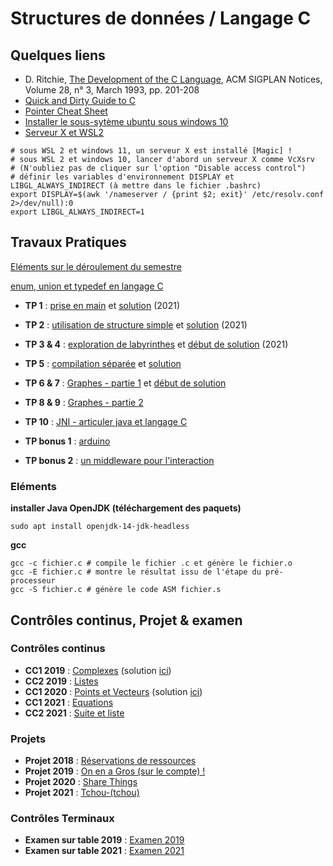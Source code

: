 # Structures de données / Langage C

## Quelques liens 

* D. Ritchie, [The Development of the C Language](https://dl.acm.org/doi/10.1145/155360.155580), ACM SIGPLAN Notices, Volume 28, n° 3, March 1993, pp. 201-208
* [Quick and Dirty Guide to C](https://courses.cs.washington.edu/courses/cse351/14sp/sections/1/Cheatsheet-c.pdf)
* [Pointer Cheat Sheet](https://c-for-dummies.com/caio/pointer-cheatsheet.php)
* [Installer le sous-sytème ubuntu sous windows 10](https://docs.microsoft.com/en-us/windows/wsl/install-win10)
* [Serveur X et WSL2](https://medium.com/javarevisited/using-wsl-2-with-x-server-linux-on-windows-a372263533c3)

```
# sous WSL 2 et windows 11, un serveur X est installé [Magic] ! 
# sous WSL 2 et windows 10, lancer d'abord un serveur X comme VcXsrv
# (N'oubliez pas de cliquer sur l'option "Disable access control")
# définir les variables d'environnement DISPLAY et LIBGL_ALWAYS_INDIRECT (à mettre dans le fichier .bashrc)
export DISPLAY=$(awk '/nameserver / {print $2; exit}' /etc/resolv.conf 2>/dev/null):0
export LIBGL_ALWAYS_INDIRECT=1
```

## Travaux Pratiques
[Eléments sur le déroulement du semestre](https://github.com/truillet/ups/blob/master/l2cupge/TP/infos_L2CUPGE.pdf)

[enum, union et typedef en langage C](https://github.com/truillet/ups/blob/master/l2cupge/TP/types_avances_C.pdf)

* **TP 1** : [prise en main](https://github.com/truillet/ups/blob/master/l2cupge/TP/TP1_Prise_en_main.pdf) et [solution](https://github.com/truillet/ups/blob/master/l2cupge/TP/solutions/sum.c) (2021)
* **TP 2** : [utilisation de structure simple](https://github.com/truillet/ups/blob/master/l2cupge/TP/TP2_Structure_Simple.pdf) et [solution](https://github.com/truillet/ups/blob/master/l2cupge/TP/solutions/jeucarte.c) (2021)
* **TP 3 & 4** : [exploration de labyrinthes](https://github.com/truillet/ups/blob/master/l2cupge/TP/TP3-4_Exploration.pdf) et [début de solution]() (2021)
* **TP 5** : [compilation séparée](https://github.com/truillet/ups/blob/master/l2cupge/TP/TP5_Compilation_Separee.pdf) et [solution](https://github.com/truillet/ups/blob/master/l2cupge/TP/solutions/compilation_separee.zip)
* **TP 6 & 7** : [Graphes - partie 1](https://github.com/truillet/ups/blob/master/l2cupge/TP/TP6-7_Graphes1.pdf) et [début de solution](https://github.com/truillet/ups/blob/master/l2cupge/TP/solutions/Graphes_LC.zip)
* **TP 8 & 9** : [Graphes - partie 2](https://github.com/truillet/ups/blob/master/l2cupge/TP/TP8-9_Graphes2.pdf)
* **TP 10** : [JNI - articuler java et langage C](https://github.com/truillet/ups/blob/master/l2cupge/TP/TP10_JNI_C.pdf)

* **TP bonus 1** : [arduino](https://github.com/truillet/ups/blob/master/l2cupge/TP/TPbonus1_arduino.pdf)
* **TP bonus 2** : [un middleware pour l'interaction](https://github.com/truillet/ups/blob/master/l2cupge/TP/TPbonus2_ivy_middleware.pdf) 

### Eléments
__installer Java OpenJDK (téléchargement des paquets)__
```
sudo apt install openjdk-14-jdk-headless
```

__gcc__
```
gcc -c fichier.c # compile le fichier .c et génère le fichier.o
gcc -E fichier.c # montre le résultat issu de l'étape du pré-processeur
gcc -S fichier.c # génère le code ASM fichier.s
```

## Contrôles continus, Projet & examen
### Contrôles continus

* **CC1 2019** : [Complexes](https://github.com/truillet/ups/blob/master/l2cupge/CC/CC1_Structures_2019.pdf) (solution [ici](https://github.com/truillet/ups/blob/master/l2cupge/CC/Complexe.zip))
* **CC2 2019** : [Listes](https://github.com/truillet/ups/blob/master/l2cupge/CC/CC2_Pointeurs_2019.pdf)
* **CC1 2020** : [Points et Vecteurs](https://github.com/truillet/ups/blob/master/l2cupge/CC/CC1_Structures_2020.pdf) (solution [ici](https://github.com/truillet/ups/blob/master/l2cupge/CC/CC1_2020.zip))
* **CC1 2021** : [Equations](https://github.com/truillet/ups/blob/master/l2cupge/CC/CC1_Structures_2021.pdf)
* **CC2 2021** : [Suite et liste](https://github.com/truillet/ups/blob/master/l2cupge/CC/CC2_ExamenMachine_2021.pdf)

### Projets
* **Projet 2018** : [Réservations de ressources](https://github.com/truillet/ups/blob/master/l2cupge/CC/Projet_Info_2018.pdf)
* **Projet 2019** : [On en a Gros (sur le compte) !](https://github.com/truillet/ups/blob/master/l2cupge/CC/Projet_Info_2019.pdf)
* **Projet 2020** : [Share Things](https://github.com/truillet/ups/blob/master/l2cupge/CC/Projet_Info_2020.pdf)
* **Projet 2021** : [Tchou-(tchou)](https://github.com/truillet/ups/blob/master/l2cupge/CC/Projet_Info_2021.pdf)

### Contrôles Terminaux
* **Examen sur table 2019** : [Examen 2019](https://github.com/truillet/ups/blob/master/l2cupge/CC/CT_Examen_L2CUPGE_2019_session1.pdf)
* **Examen sur table 2021** : [Examen 2021](https://github.com/truillet/ups/blob/master/l2cupge/CC/CT_Examen_L2CUPGE_2021_session1.pdf)

